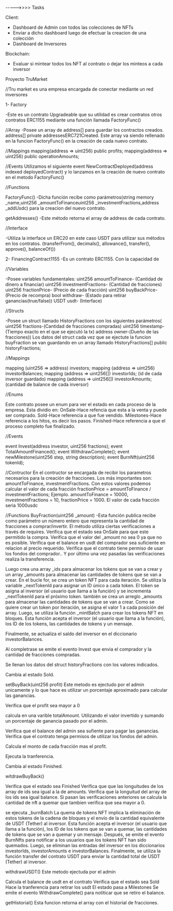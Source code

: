 ----->>>> Tasks

Client:
- Dashboard de Admin con todos las colecciones de NFTs
- Enviar a dicho dashboard luego de efectuar la creacion de una colección
- Dashboard de Inversores 

Blockchain:
- Evaluar si mintear todos los NFT al contrato o dejar los minteos a cada inversor


Proyecto TruMarket

//Tru market es una empresa encargada de conectar mediante un red inversores

1- Factory

-Este es un contrato Upgradeable que su utilidad es crear contratos otros contratos ERC1155 mediante una función llamada FactoryFunc()

//Array
-Posee un array de address[] para guardar los contractos creados. address[] private addressesERC721Created. Este array va siendo rellenado en la funcion FactoryFunc() en la creación de cada nuevo contrato.

//Mappings
  mapping(address => uint256) public profits;
  mapping(address => uint256) public operationAmounts;

//Events
Utilizamos el siguiente event NewContractDeployed(address indexed deployedContract) y lo lanzamos en la creación de nuevo contrato en el metodo FactoryFunc()

//Functions

FactoryFunc()
-Dicha función recibe como parámetros(string memory _name,uint256 _amountToFinanceuint256 _investmentFractions,address _addUsdc) para la creacion del nuevo contrato.

getAddresses()
-Este método retorna el array de address de cada contrato.


//Interface

-Utiliza la interface un ERC20 en este caso USDT para utilizar sus métodos en los contratos. (transferFrom(), decimals(), allowance(), transfer(), approve(), balanceOf())

2- FinancingContract1155
-Es un contrato ERC1155. Con la capacidad de 

//Variables

-Posee variables fundamentales:
   uint256 amountToFinance- (Cantidad de dinero a financiar)
   uint256 investmentFractions- (Cantidad de fracciones)
   uint256 fractionPrice- (Precio de cada fracción)
   uint256 buyBackPrice- (Precio de recompra)
   bool withdraw- (Estado para retirar ganancias(true/false))
   USDT usdt- (Interface)

//Structs

-Posee un struct llamado HistoryFractions con los siguientes parámetros(
	uint256 fractions-(Cantidad de fracciones compradas)
        uint256 timestamp-(Tiempo exacto en el que se ejecutó la tx)
        address owner-(Dueño de las fracciones))
Los datos del struct cada vez que se ejectute la funcion buyFraction se van guardando en un array llamado HistoryFractions[] public historyFractions;

//Mappings

 mapping (uint256 => address) investors; 
 mapping (address => uint256) investorBalances;
 mapping (address => uint256[]) investorIds; (id de cada inversor guardado)
 mapping (address => uint256[]) investorAmounts; (cantidad de balance de cada inversor)

//Enums

Este contrato posee un enum para ver el estado en cada proceso de la empresa. Esta dividio en:
OnSale-Hace refencia que esta a la venta y puede ser comprado.
Sold-Hace referencia a que fue vendido.
Milestones-Hace referencia a los hitos, es decir los pasos.
Finished-Hace referencia a que el proceso completo fue finalizado.

//Events

event Invest(address investor, uint256 fractions);
event TotalAmountFinanced();
event WithdrawComplete();
event newMilestone(uint256 step, string description);
event BurnNft(uint256 tokenId);

//Contructor
En el contructor se encargada de recibir los parametros necesarios para la creación de fracciones.
Los más importantes son: amountToFinance, investmentFractions. Con estos valores podemos calcular el valor de cada fracción fractionPrice = amountToFinance / investmentFractions;
Ejemplo. amountToFinance = 10000, investmentFractions = 10, fractionPrice = 1000. El valor de cada fracción seria 1000usdc

//Functions
BuyFraction(uint256 _amount)
-Esta función publica recibe como parámetro un número entero que representa la cantidad de fracciones a comprar/invertir.
El método utiliza ciertas verificaciones a través de requires. 
Verifica que el estado sea OnSale para que este permitido la compra.
Verifica que el valor del _amount no sea 0 ya que no es posible.
Verifica que el balance en usdt del comprador sea suficiente en relacion al precio requerido.
Verifica que el contrato tiene permiso de usar los fondos del comprador..
Y por último una vez pasadas las verificaciones realiza la transferencia.


Luego crea una array _ids para almacenar los tokens que se van a crear y un array _amounts para almacenar las cantidades de tokens que se van a crear.
En el bucle for, se crea un token NFT para cada iteración. Se utiliza la variable _nextTokenId para asignar un ID único a cada token. El token se asigna al inversor (el usuario que llama a la función) y se incrementa _nextTokenId para el próximo token.
también se crea un arreglo _amounts para almacenar las cantidades de tokens que se van a crear. Como se quiere crear un token por iteración, se asigna el valor 1 a cada posición del array.
Luego, se utiliza la función _mintBatch para crear los tokens NFT en bloques. Esta función acepta el inversor (el usuario que llama a la función), los ID de los tokens, las cantidades de tokens y un mensaje.

Finalmente, se actualiza el saldo del inversor en el diccionario investorBalances.

Al completrase se emite el evento Invest que envia el comprador y la cantidad de fracciones compradas.

Se llenan los datos del struct historyFractions con los valores indicados.

Cambia al estado Sold.

setBuyBack(uint256 profit)
Este metodo es ejectudo por el admin unicamente y lo que hace es utilizar un porcentaje aproximado para calcular las ganancias.

Verifica que el profit sea mayor a 0

calcula en una varible totalAmount. Utilizando el valor invertido y sumando un porcentaje de ganancia pasado por el admin.

Verifica que el balance del admin sea sufiente para pagar las ganancias.
Verifica que el contrato tenga permisos de utilizar los fondos del admin. 

Calcula el monto de cada fracción mas el profit.

Ejecuta la tranferencia.

Cambia al estado Finished.

witdrawBuyBack()

Verifica que el estado sea Finished
Verifica que que las longuitudes de los array de ids sea igual a la de amounts.
Verifica que la longuitud del array de los ids sea igual balance.
Si pasan las verificaciones anteriores se calcula la cantidad de nft a quemar que tambien verifica que sea mayor a 0.

se ejecuta _burnBatch
La quema de tokens NFT implica la eliminación de estos tokens de la cadena de bloques y el envío de la cantidad equivalente de USDT (Tether) al inversor.
Esta función acepta el inversor (el usuario que llama a la función), los ID de los tokens que se van a quemar, las cantidades de tokens que se van a quemar y un mensaje.
Después, se emite el evento BurnNfts para notificar a los usuarios que los tokens NFT han sido quemados.
Luego, se eliminan las entradas del inversor en los diccionarios investorIds, investorAmounts e investorBalances.
Finalmente, se utiliza la función transfer del contrato USDT para enviar la cantidad total de USDT (Tether) al inversor.

withdrawUSDT()
Este metodo ejectuda por el admin

Calcula el balance de usdt en el contrato
Verifica que el estado sea Sold
Hace la tranferencia para retirar los usdt
El estado pasa a Milestones
Se emite el evento WithdrawComplete() para notiticar que se retiro el balance.

getHistorial()
Esta funcion retorna el array con el historial de fracciones.